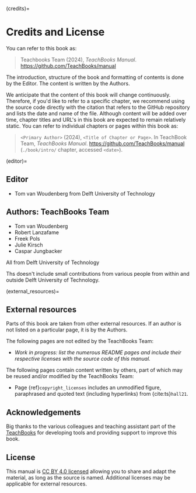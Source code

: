 (credits)=
# Credits and License

You can refer to this book as:

> Teachbooks Team (2024), _TeachBooks Manual_. https://github.com/TeachBooks/manual

The introduction, structure of the book and formatting of contents is done by the Editor. The content is written by the Authors.

We anticipate that the content of this book will change continuously. Therefore, if you'd like to refer to a specific chapter, we recommend using the source code directly with the citation that refers to the GitHub repository and lists the date and name of the file. Although content will be added over time, chapter titles and URL's in this book are expected to remain relatively static. You can refer to individual chapters or pages within this book as:

> `<Primary Author>` (2024), `<Title of Chapter or Page>`. In TeachBook Team, _TeachBooks Manual_. https://github.com/TeachBooks/manual (`./book/intro/` chapter, accessed `<date>`).

(editor)=
## Editor
- Tom van Woudenberg from Delft University of Technology

## Authors: TeachBooks Team
- Tom van Woudenberg
- Robert Lanzafame
- Freek Pols
- Julie Kirsch
- Caspar Jungbacker

All from Delft University of Technology

Ths doesn't include small contributions from various people from within and outside Delft University of Technology.

(external_resources)=
## External resources

Parts of this book are taken from other external resources. If an author is not listed on a particular page, it is by the Authors.

The following pages are not edited by the TeachBooks Team:

- _Work in progress: list the numerous README pages and include their respective licenses with the source code of this manual._

The following pages contain content written by others, part of which may be reused and/or modified by the TeachBooks Team:
- Page {ref}`copyright_licenses` includes an unmodified figure, paraphrased and quoted text (including hyperlinks) from {cite:ts}`hall21`.

## Acknowledgements
Big thanks to the various colleagues and teaching assistant part of the [TeachBooks](https://teachbooks.io/) for developing tools and providing support to improve this book.

## License
This manual is [CC BY 4.0 licensed](https://creativecommons.org/licenses/by/4.0/) allowing you to share and adapt the material, as long as the source is named. Additional licenses may be applicable for external resources.
